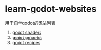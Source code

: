 # learn-godot-websites
用于自学godot的网站列表

1. [godot shaders](https://godotshaders.com/)
2. [godot gdscript](https://gdscript.com/tutorials/)
3. [godot recipes](http://kidscancode.org/godot_recipes/)
